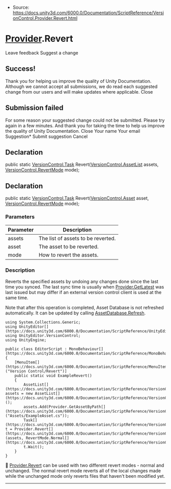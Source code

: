 * Source: https://docs.unity3d.com/6000.0/Documentation/ScriptReference/VersionControl.Provider.Revert.html

#  [Provider](https://docs.unity3d.com/6000.0/Documentation/ScriptReference/VersionControl.Provider.html).Revert
Leave feedback
Suggest a change
## Success!
Thank you for helping us improve the quality of Unity Documentation. Although we cannot accept all submissions, we do read each suggested change from our users and will make updates where applicable.
Close
## Submission failed
For some reason your suggested change could not be submitted. Please <a>try again</a> in a few minutes. And thank you for taking the time to help us improve the quality of Unity Documentation.
Close
Your name Your email Suggestion* Submit suggestion
Cancel
## Declaration
public static [VersionControl.Task](https://docs.unity3d.com/6000.0/Documentation/ScriptReference/VersionControl.Task.html) Revert([VersionControl.AssetList](https://docs.unity3d.com/6000.0/Documentation/ScriptReference/VersionControl.AssetList.html) assets, [VersionControl.RevertMode](https://docs.unity3d.com/6000.0/Documentation/ScriptReference/VersionControl.RevertMode.html) mode); 
## Declaration
public static [VersionControl.Task](https://docs.unity3d.com/6000.0/Documentation/ScriptReference/VersionControl.Task.html) Revert([VersionControl.Asset](https://docs.unity3d.com/6000.0/Documentation/ScriptReference/VersionControl.Asset.html) asset, [VersionControl.RevertMode](https://docs.unity3d.com/6000.0/Documentation/ScriptReference/VersionControl.RevertMode.html) mode); 
### Parameters
Parameter | Description  
---|---  
assets | The list of assets to be reverted.  
asset | The asset to be reverted.  
mode | How to revert the assets.  
### Description
Reverts the specified assets by undoing any changes done since the last time you synced.
The last sync time is usually when [Provider.GetLatest](https://docs.unity3d.com/6000.0/Documentation/ScriptReference/VersionControl.Provider.GetLatest.html) was last issued but may differ if an external version control client is used at the same time.  
  
Note that after this operation is completed, Asset Database is not refreshed automatically. It can be updated by calling [AssetDatabase.Refresh](https://docs.unity3d.com/6000.0/Documentation/ScriptReference/AssetDatabase.Refresh.html).
```
using System.Collections.Generic;
using UnityEditor[](https://docs.unity3d.com/6000.0/Documentation/ScriptReference/UnityEditor.html);
using UnityEditor.VersionControl;
using UnityEngine;  
  
public class EditorScript : MonoBehaviour[](https://docs.unity3d.com/6000.0/Documentation/ScriptReference/MonoBehaviour.html)
{
    [MenuItem[](https://docs.unity3d.com/6000.0/Documentation/ScriptReference/MenuItem.html)("Version Control/Revert")]
    public static void ExampleRevert()
    {
        AssetList[](https://docs.unity3d.com/6000.0/Documentation/ScriptReference/VersionControl.AssetList.html) assets = new AssetList[](https://docs.unity3d.com/6000.0/Documentation/ScriptReference/VersionControl.AssetList.html)();
        assets.Add(Provider.GetAssetByPath[](https://docs.unity3d.com/6000.0/Documentation/ScriptReference/VersionControl.Provider.GetAssetByPath.html)("Assets/ExampleAsset.cs"));
        Task[](https://docs.unity3d.com/6000.0/Documentation/ScriptReference/VersionControl.Task.html) t = Provider.Revert[](https://docs.unity3d.com/6000.0/Documentation/ScriptReference/VersionControl.Provider.Revert.html)(assets, RevertMode.Normal[](https://docs.unity3d.com/6000.0/Documentation/ScriptReference/VersionControl.RevertMode.Normal.html));
        t.Wait();
    }
}

```

[Provider.Revert](https://docs.unity3d.com/6000.0/Documentation/ScriptReference/VersionControl.Provider.Revert.html) can be used with two different revert modes - normal and unchanged. The normal revert mode reverts all of the local changes made while the unchanged mode only reverts files that haven't been modified yet.
* * *

